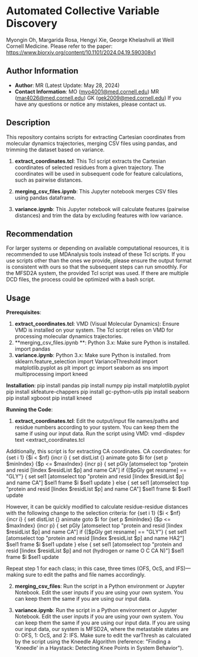 # Automated Collective Variable Discovery 
Myongin Oh, Margarida Rosa, Hengyi Xie, George Khelashvili at Weill Cornell Medicine. 
Please refer to the paper: https://www.biorxiv.org/content/10.1101/2024.04.19.590308v1 

## Author Information
- **Author**: MR (Latest Update: May 28, 2024)  
- **Contact Information**: MO (myo4001@med.cornell.edu) MR (mar4026@med.cornell.edu) GK (gek2009@med.cornell.edu) 
If you have any questions or notice any mistakes, please contact us.

## Description
This repository contains scripts for extracting Cartesian coordinates from molecular dynamics trajectories, merging CSV files using pandas, and trimming the dataset based on variance. 

1. **extract_coordinates.tcl**: This Tcl script extracts the Cartesian coordinates of selected residues from a given trajectory. The coordinates will be used in subsequent code for feature calculations, such as pairwise distances.

2. **merging_csv_files.ipynb**: This Jupyter notebook merges CSV files using pandas dataframe.

3. **variance.ipynb**: This Jupyter notebook will calculate features (pairwise distances) and trim the data by excluding features with low variance. 

## Recommendation
For larger systems or depending on available computational resources, it is recommended to use MDAnalysis tools instead of these Tcl scripts. If you use scripts other than the ones we provide, please ensure the output format is consistent with ours so that the subsequent steps can run smoothly. For the MFSD2A system, the provided Tcl script was used. If there are multiple DCD files, the process could be optimized with a bash script.

## Usage

**Prerequisites**:

1. **extract_coordinates.tcl**: VMD (Visual Molecular Dynamics): Ensure VMD is installed on your system. The Tcl script relies on VMD for processing molecular dynamics trajectories.
2. **merging_csv_files.ipynb **: Python 3.x: Make sure Python is installed. 
import pandas 
3. **variance.ipynb**: Python 3.x: Make sure Python is installed.
from sklearn.feature_selection import VarianceThreshold
import matplotlib.pyplot as plt
import gc
import seaborn as sns
import multiprocessing
import kneed

**Installation**: 
pip install pandas
pip install numpy
pip install matplotlib.pyplot
pip install skfeature-chappers
pip install gc-python-utils
pip install seaborn
pip install xgboost
pip install kneed


**Running the Code**:

1. **extract_coordinates.tcl**:
Edit the output/input file names/paths and residue numbers according to your system. You can keep them the same if using our input data.
Run the script using VMD:
   vmd -dispdev text <extract_coordinates.tcl 

Additionally, this script is for extracting CA coordinates. 
CA coordinates: 
for {set i 1} {$i < $nf} {incr i} {
        set distList {}
        animate goto $i
        for {set p $minIndex} {$p <= $maxIndex} {incr p} {
                set pGly [atomselect top "protein and resid [lindex $residList $p] and name CA"]
                if {[$pGly get resname] == "GLY"} {
                        set sel1 [atomselect top "protein and resid [lindex $residList $p] and name CA"]
                        $sel1 frame $i
                        $sel1 update
                } else {
                        set sel1 [atomselect top "protein and resid [lindex $residList $p] and name CA"]
                        $sel1 frame $i
                        $sel1 update

However, it can be quickly modified to calculate residue-residue distances with the following change to the selection criteria: 
for {set i 1} {$i < $nf} {incr i} {
        set distList {}
        animate goto $i
        for {set p $minIndex} {$p <= $maxIndex} {incr p} {
                set pGly [atomselect top "protein and resid [lindex $residList $p] and name CA"]
                if {[$pGly get resname] == "GLY"} {
                        set sel1 [atomselect top "protein and resid [lindex $residList $p] and name HA2"]
                        $sel1 frame $i
                        $sel1 update
                } else {
                        set sel1 [atomselect top "protein and resid [lindex $residList $p] and not (hydrogen or name O C CA N)"]
                        $sel1 frame $i
                        $sel1 update

Repeat step 1 for each class; in this case, three times (OFS, OcS, and IFS)—making sure to edit the paths and file names accordingly.

2. **merging_csv_files**: Run the script in a Python environment or Jupyter Notebook.
Edit the user inputs if you are using your own system. You can keep them the same if you are using our input data.

3. **variance.ipynb**: Run the script in a Python environment or Jupyter Notebook.
Edit the user inputs if you are using your own system. You can keep them the same if you are using our input data.
If you are using our input data, our system is MFSD2A, where the metastable states are 0: OFS, 1: OcS, and 2: IFS.
Make sure to edit the varThresh as calculated by the script using the Kneedle Algorithm (reference: "Finding a 'Kneedle' in a Haystack: Detecting Knee Points in System Behavior").
